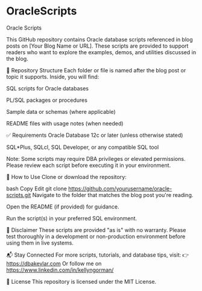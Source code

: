 # OracleScripts
Oracle Scripts

This GitHub repository contains Oracle database scripts referenced in blog posts on [Your Blog Name or URL]. These scripts are provided to support readers who want to explore the examples, demos, and utilities discussed in the blog.

📁 Repository Structure
Each folder or file is named after the blog post or topic it supports. Inside, you will find:

SQL scripts for Oracle databases

PL/SQL packages or procedures

Sample data or schemas (where applicable)

README files with usage notes (when needed)

✅ Requirements
Oracle Database 12c or later (unless otherwise stated)

SQL*Plus, SQLcl, SQL Developer, or any compatible SQL tool

Note: Some scripts may require DBA privileges or elevated permissions. Please review each script before executing it in your environment.

🚀 How to Use
Clone or download the repository:

bash
Copy
Edit
git clone https://github.com/yourusername/oracle-scripts.git
Navigate to the folder that matches the blog post you're reading.

Open the README (if provided) for guidance.

Run the script(s) in your preferred SQL environment.

📌 Disclaimer
These scripts are provided "as is" with no warranty. Please test thoroughly in a development or non-production environment before using them in live systems.

📬 Stay Connected
For more scripts, tutorials, and database tips, visit:
👉 https://dbakevlar.com
Or follow me on https://www.linkedin.com/in/kellyngorman/

📝 License
This repository is licensed under the MIT License.
